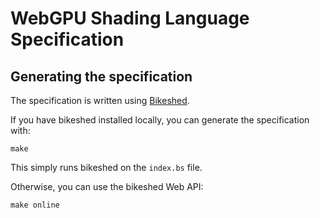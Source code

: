 # WebGPU Shading Language Specification

## Generating the specification

The specification is written using [Bikeshed](https://tabatkins.github.io/bikeshed).

If you have bikeshed installed locally, you can generate the specification with:

```
make
```

This simply runs bikeshed on the `index.bs` file.

Otherwise, you can use the bikeshed Web API:

```
make online
```
